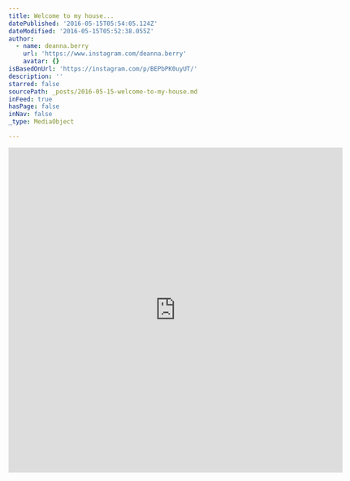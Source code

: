 ```yaml
---
title: Welcome to my house...
datePublished: '2016-05-15T05:54:05.124Z'
dateModified: '2016-05-15T05:52:38.055Z'
author:
  - name: deanna.berry
    url: 'https://www.instagram.com/deanna.berry'
    avatar: {}
isBasedOnUrl: 'https://instagram.com/p/BEPbPK0uyUT/'
description: ''
starred: false
sourcePath: _posts/2016-05-15-welcome-to-my-house.md
inFeed: true
hasPage: false
inNav: false
_type: MediaObject

---
```

<iframe src="https://cdn.embedly.com/widgets/media.html?src=http%3A%2F%2Fscontent.cdninstagram.com%2Ft50.2886-16%2F13045202_1269910513022419_1014272584_n.mp4&amp;src_secure=1&amp;url=https%3A%2F%2Fwww.instagram.com%2Fp%2FBEPbPK0uyUT%2F&amp;image=https%3A%2F%2Fscontent.cdninstagram.com%2Ft51.2885-15%2Fe15%2F12445849_527269277453537_1454835445_n.jpg%3Fig_cache_key%3DMTIyOTMyMTAxMjk2NTQ4Mzc5NQ%253D%253D.2&amp;key=b7d04c9b404c499eba89ee7072e1c4f7&amp;type=video%2Fmp4&amp;schema=instagram" width="658" height="640" scrolling="no" frameborder="0" allowfullscreen="" style=""></iframe>